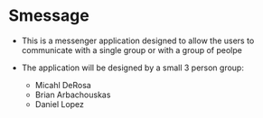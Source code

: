 # Smessage

- This is a messenger application designed to allow the users to communicate with a single group or with a group of peolpe

- The application will be designed by a small 3 person group:
   - Micahl DeRosa 
   - Brian Arbachouskas
   - Daniel Lopez